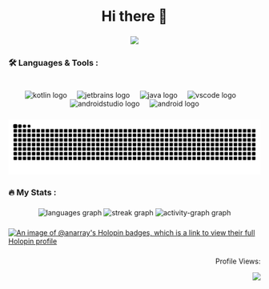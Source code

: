 

<h1 align="center">Hi there 👋</h1>

###

<div align="center">
  <img height="200" src="https://media.giphy.com/media/9Y1wF3wx1Dex8w9wxL/giphy.gif"  />
</div>

###

<h3 align="left">🛠 Languages & Tools :</h3>

###

<br clear="both">

<div align="center">
  <img src="https://cdn.jsdelivr.net/gh/devicons/devicon/icons/kotlin/kotlin-original.svg" height="40" alt="kotlin logo"  />
  <img width="12" />
  <img src="https://cdn.jsdelivr.net/gh/devicons/devicon/icons/jetbrains/jetbrains-original.svg" height="40" alt="jetbrains logo"  />
  <img width="12" />
  <img src="https://cdn.jsdelivr.net/gh/devicons/devicon/icons/java/java-original.svg" height="40" alt="java logo"  />
  <img width="12" />
  <img src="https://cdn.jsdelivr.net/gh/devicons/devicon/icons/vscode/vscode-original.svg" height="40" alt="vscode logo"  />
  <img width="12" />
  <img src="https://cdn.jsdelivr.net/gh/devicons/devicon/icons/androidstudio/androidstudio-original.svg" height="40" alt="androidstudio logo"  />
  <img width="12" />
  <img src="https://cdn.jsdelivr.net/gh/devicons/devicon/icons/android/android-original.svg" height="40" alt="android logo"  />
</div>

###

  <img src="https://raw.githubusercontent.com/An-Array/An-Array/output/snake.svg" alt="Snake animation" />
  
###

<h3 align="left">🔥   My Stats :</h3>

###

<div align="center">
  <img src="https://github-readme-stats.vercel.app/api/top-langs?username=An-Array&locale=en&hide_title=false&layout=compact&card_width=320&langs_count=5&theme=nightowl&hide_border=false&order=2" height="150" alt="languages graph"  />
  <img src="https://streak-stats.demolab.com?user=An-Array&locale=en&mode=daily&theme=nightowl&hide_border=false&border_radius=5&order=3" height="150" alt="streak graph"  />

  <img src="https://github-readme-activity-graph.vercel.app/graph?username=An-Array&radius=20&theme=nightowl&area=true&order=5&hide_border=true&hide_title=true" height="300" alt="activity-graph graph"  />
</div>

###

[![An image of @anarray's Holopin badges, which is a link to view their full Holopin profile](https://holopin.me/anarray)](https://holopin.io/@anarray)

###

<div align="right">
  <p>Profile Views: </p><img src="https://profile-counter.glitch.me/An-Array/count.svg?"  />
</div>

###
